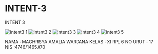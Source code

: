 # INTENT-3

INTENT 3

![intent3 1](https://cloud.githubusercontent.com/assets/22170389/19562064/200d66ba-9705-11e6-83d7-14e63e8376ea.jpg)
![intent3 2](https://cloud.githubusercontent.com/assets/22170389/19562066/203fceca-9705-11e6-8a1d-197452dd71c6.jpg)
![intent3 3](https://cloud.githubusercontent.com/assets/22170389/19562069/206b2048-9705-11e6-966a-e8cf98be7228.jpg)
![intent3 4](https://cloud.githubusercontent.com/assets/22170389/19562067/206757d8-9705-11e6-92e6-801140121d4c.jpg)
![intent3 5](https://cloud.githubusercontent.com/assets/22170389/19562068/206ac008-9705-11e6-8cd9-18a2ec3ee2e6.jpg)

NAMA : MAGHRISYA AMALIA WARDANA
KELAS : XI RPL 6
NO URUT : 17
NIS :4746/1465.070
